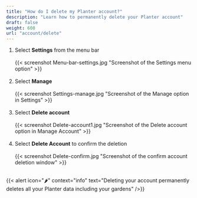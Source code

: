 ```yaml
---
title: "How do I delete my Planter account?"
description: "Learn how to permanently delete your Planter account"
draft: false
weight: 608
url: "account/delete"
---
```


1. Select **Settings** from the menu bar<br /><br />
{{< screenshot Menu-bar-settings.jpg "Screenshot of the Settings menu option" >}}<br /><br />
2. Select **Manage**<br /><br />
{{< screenshot Settings-manage.jpg "Screenshot of the Manage option in Settings" >}}<br /><br />
3. Select **Delete account**<br /><br />
{{< screenshot Delete-account1.jpg "Screenshot of the Delete account option in Manage Account" >}}<br /><br />
4. Select **Delete Account** to confirm the deletion<br /><br />
{{< screenshot Delete-confirm.jpg "Screenshot of the confirm account deletion window" >}}<br /><br />

{{< alert icon="🌶️" context="info" text="Deleting your account permanently deletes all your Planter data including your gardens" />}}
